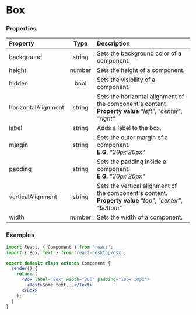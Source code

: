 # Box

### Properties

Property            | Type         | Description
:------------------ | :-----------:| :----------
background          | string       | Sets the background color of a component.
height              | number       | Sets the height of a component.
hidden              | bool         | Sets the visibility of a component.
horizontalAlignment | string       | Sets the horizontal alignment of the component's content<br/>__Property value__ _"left"_, _"center"_, _"right"_
label               | string       | Adds a label to the box.
margin              | string       | Sets the outer margin of a component.<br/>__E.G.__ _"30px 20px"_
padding             | string       | Sets the padding inside a component.<br/>__E.G.__ _"30px 20px"_
verticalAlignment   | string       | Sets the vertical alignment of the component's content.<br/>__Property value__ _"top"_, _"center"_, _"bottom"_
width               | number       | Sets the width of a component.

### Examples

```jsx
import React, { Component } from 'react';
import { Box, Text } from 'react-desktop/osx';

export default class extends Component {
  render() {
    return (
      <Box label="Box" width="800" padding="10px 30px">
        <Text>Some text...</Text>
      </Box>
    );
  }
}
```
